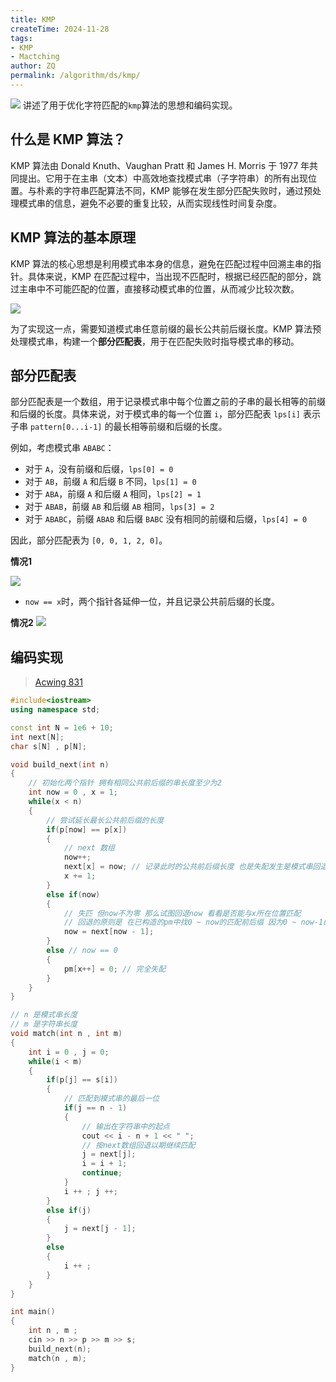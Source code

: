 ```yaml
---
title: KMP
createTime: 2024-11-28
tags:
- KMP
- Mactching
author: ZQ
permalink: /algorithm/ds/kmp/
---
```


![](https://alicloud-pic.oss-cn-shanghai.aliyuncs.com/BlogImg/Algorithm/KMP/KMP.png)
讲述了用于优化字符匹配的`kmp`算法的思想和编码实现。

<!-- more -->

## 什么是 KMP 算法？

KMP 算法由 Donald Knuth、Vaughan Pratt 和 James H. Morris 于 1977 年共同提出。它用于在主串（文本）中高效地查找模式串（子字符串）的所有出现位置。与朴素的字符串匹配算法不同，KMP 能够在发生部分匹配失败时，通过预处理模式串的信息，避免不必要的重复比较，从而实现线性时间复杂度。

## KMP 算法的基本原理

KMP 算法的核心思想是利用模式串本身的信息，避免在匹配过程中回溯主串的指针。具体来说，KMP 在匹配过程中，当出现不匹配时，根据已经匹配的部分，跳过主串中不可能匹配的位置，直接移动模式串的位置，从而减少比较次数。

![](https://alicloud-pic.oss-cn-shanghai.aliyuncs.com/BlogImg/Algorithm/KMP/KMP.png)

为了实现这一点，需要知道模式串任意前缀的最长公共前后缀长度。KMP 算法预处理模式串，构建一个**部分匹配表**，用于在匹配失败时指导模式串的移动。

## 部分匹配表

部分匹配表是一个数组，用于记录模式串中每个位置之前的子串的最长相等的前缀和后缀的长度。具体来说，对于模式串的每一个位置 `i`，部分匹配表 `lps[i]` 表示子串 `pattern[0...i-1]` 的最长相等前缀和后缀的长度。

例如，考虑模式串 `ABABC`：

- 对于 `A`，没有前缀和后缀，`lps[0] = 0`
- 对于 `AB`，前缀 `A` 和后缀 `B` 不同，`lps[1] = 0`
- 对于 `ABA`，前缀 `A` 和后缀 `A` 相同，`lps[2] = 1`
- 对于 `ABAB`，前缀 `AB` 和后缀 `AB` 相同，`lps[3] = 2`
- 对于 `ABABC`，前缀 `ABAB` 和后缀 `BABC` 没有相同的前缀和后缀，`lps[4] = 0`

因此，部分匹配表为 `[0, 0, 1, 2, 0]`。

**情况1** 

![](https://alicloud-pic.oss-cn-shanghai.aliyuncs.com/BlogImg/Algorithm/KMP/BuildNext1.png)

+ `now == x`时，两个指针各延伸一位，并且记录公共前后缀的长度。

**情况2**
![](https://alicloud-pic.oss-cn-shanghai.aliyuncs.com/BlogImg/Algorithm/KMP/BuildNext2.png)

## 编码实现

> [Acwing 831](https://www.acwing.com/problem/content/833/)

```cpp
#include<iostream>
using namespace std;

const int N = 1e6 + 10;
int next[N];
char s[N] , p[N];

void build_next(int n)
{
	// 初始化两个指针 拥有相同公共前后缀的串长度至少为2
    int now = 0 , x = 1;
    while(x < n)
    {
        // 尝试延长最长公共前后缀的长度
        if(p[now] == p[x])
        {
            // next 数组
            now++;
            next[x] = now; // 记录此时的公共前后缀长度 也是失配发生是模式串回退的位置
            x += 1;
        }
        else if(now)
        {
            // 失匹 但now不为零 那么试图回退now 看看是否能与x所在位置匹配
            // 回退的原则是 在已构造的pm中找0 ~ now的匹配前后缀 因为0 ~ now-1的匹配前后缀和 ~ x-1 的是完全一样的 所以如 p[pm[now-1]]
            now = next[now - 1];
        }
        else // now == 0 
        {
            pm[x++] = 0; // 完全失配
        }
    }
}

// n 是模式串长度
// m 是字符串长度
void match(int n , int m)
{
    int i = 0 , j = 0;
    while(i < m)
    {
        if(p[j] == s[i])
        {
            // 匹配到模式串的最后一位
            if(j == n - 1)
            {
                // 输出在字符串中的起点
                cout << i - n + 1 << " ";
                // 按next数组回退以期继续匹配
                j = next[j];
                i = i + 1;
                continue;
            }
            i ++ ; j ++;
        }
        else if(j)
        {
            j = next[j - 1];
        }
        else
        {
            i ++ ;
        }
    }
}

int main()
{
    int n , m ;
    cin >> n >> p >> m >> s;
    build_next(n);
    match(n , m);
}
```



